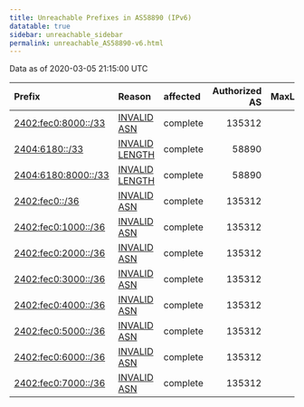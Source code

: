 ```yaml
---
title: Unreachable Prefixes in AS58890 (IPv6)
datatable: true
sidebar: unreachable_sidebar
permalink: unreachable_AS58890-v6.html
---
```


Data as of 2020-03-05 21:15:00 UTC


<div class="datatable-begin"></div>

| Prefix                                                           | Reason                                                                                                        | affected   |   Authorized AS |   MaxLength | Anchor                                       |   unreachable /48s |
|:-----------------------------------------------------------------|:--------------------------------------------------------------------------------------------------------------|:-----------|----------------:|------------:|:---------------------------------------------|-------------------:|
| [2402:fec0:8000::/33](https://stat.ripe.net/2402:fec0:8000::/33) | [INVALID ASN](https://rpki-validator.ripe.net/announcement-preview?asn=AS58890&prefix=2402:fec0:8000::/33)    | complete   |          135312 |          32 | [APNIC](unreachable_APNIC_RPKI_Root-v6.html) |              32768 |
| [2404:6180::/33](https://stat.ripe.net/2404:6180::/33)           | [INVALID LENGTH](https://rpki-validator.ripe.net/announcement-preview?asn=AS58890&prefix=2404:6180::/33)      | complete   |           58890 |          32 | [APNIC](unreachable_APNIC_RPKI_Root-v6.html) |              32768 |
| [2404:6180:8000::/33](https://stat.ripe.net/2404:6180:8000::/33) | [INVALID LENGTH](https://rpki-validator.ripe.net/announcement-preview?asn=AS58890&prefix=2404:6180:8000::/33) | complete   |           58890 |          32 | [APNIC](unreachable_APNIC_RPKI_Root-v6.html) |              32768 |
| [2402:fec0::/36](https://stat.ripe.net/2402:fec0::/36)           | [INVALID ASN](https://rpki-validator.ripe.net/announcement-preview?asn=AS58890&prefix=2402:fec0::/36)         | complete   |          135312 |          32 | [APNIC](unreachable_APNIC_RPKI_Root-v6.html) |               4096 |
| [2402:fec0:1000::/36](https://stat.ripe.net/2402:fec0:1000::/36) | [INVALID ASN](https://rpki-validator.ripe.net/announcement-preview?asn=AS58890&prefix=2402:fec0:1000::/36)    | complete   |          135312 |          32 | [APNIC](unreachable_APNIC_RPKI_Root-v6.html) |               4096 |
| [2402:fec0:2000::/36](https://stat.ripe.net/2402:fec0:2000::/36) | [INVALID ASN](https://rpki-validator.ripe.net/announcement-preview?asn=AS58890&prefix=2402:fec0:2000::/36)    | complete   |          135312 |          32 | [APNIC](unreachable_APNIC_RPKI_Root-v6.html) |               4096 |
| [2402:fec0:3000::/36](https://stat.ripe.net/2402:fec0:3000::/36) | [INVALID ASN](https://rpki-validator.ripe.net/announcement-preview?asn=AS58890&prefix=2402:fec0:3000::/36)    | complete   |          135312 |          32 | [APNIC](unreachable_APNIC_RPKI_Root-v6.html) |               4096 |
| [2402:fec0:4000::/36](https://stat.ripe.net/2402:fec0:4000::/36) | [INVALID ASN](https://rpki-validator.ripe.net/announcement-preview?asn=AS58890&prefix=2402:fec0:4000::/36)    | complete   |          135312 |          32 | [APNIC](unreachable_APNIC_RPKI_Root-v6.html) |               4096 |
| [2402:fec0:5000::/36](https://stat.ripe.net/2402:fec0:5000::/36) | [INVALID ASN](https://rpki-validator.ripe.net/announcement-preview?asn=AS58890&prefix=2402:fec0:5000::/36)    | complete   |          135312 |          32 | [APNIC](unreachable_APNIC_RPKI_Root-v6.html) |               4096 |
| [2402:fec0:6000::/36](https://stat.ripe.net/2402:fec0:6000::/36) | [INVALID ASN](https://rpki-validator.ripe.net/announcement-preview?asn=AS58890&prefix=2402:fec0:6000::/36)    | complete   |          135312 |          32 | [APNIC](unreachable_APNIC_RPKI_Root-v6.html) |               4096 |
| [2402:fec0:7000::/36](https://stat.ripe.net/2402:fec0:7000::/36) | [INVALID ASN](https://rpki-validator.ripe.net/announcement-preview?asn=AS58890&prefix=2402:fec0:7000::/36)    | complete   |          135312 |          32 | [APNIC](unreachable_APNIC_RPKI_Root-v6.html) |               4096 |

<div class="datatable-end"></div>